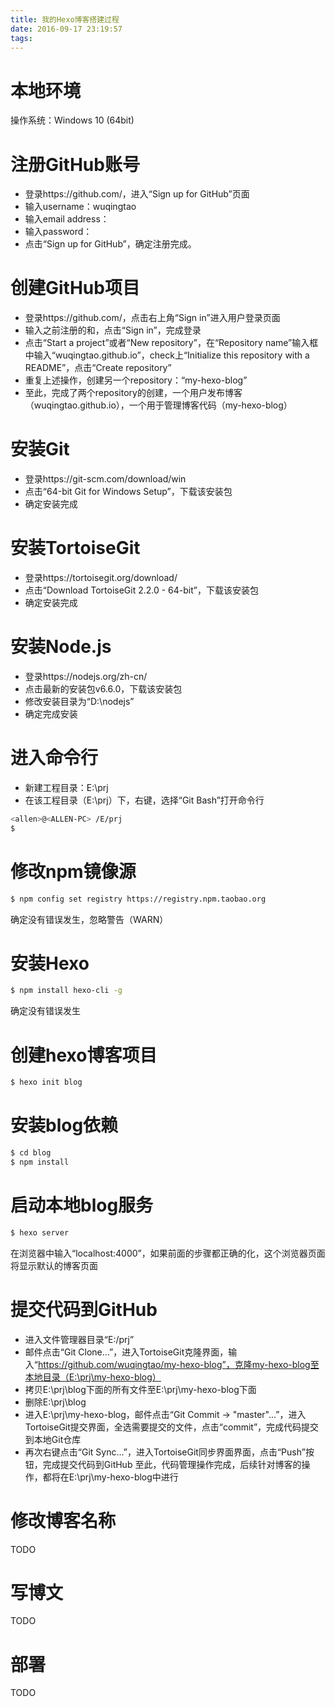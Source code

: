 ```yaml
---
title: 我的Hexo博客搭建过程
date: 2016-09-17 23:19:57
tags:
---
```


# 本地环境
操作系统：Windows 10 (64bit)

# 注册GitHub账号
* 登录https://github.com/，进入“Sign up for GitHub”页面
* 输入username：wuqingtao
* 输入email address：<my email address>
* 输入password：<my password>
* 点击“Sign up for GitHub”，确定注册完成。

# 创建GitHub项目
* 登录https://github.com/，点击右上角“Sign in”进入用户登录页面
* 输入之前注册的<my email address>和<my password>，点击“Sign in”，完成登录
* 点击“Start a project”或者“New repository”，在“Repository name”输入框中输入“wuqingtao.github.io”，check上“Initialize this repository with a README”，点击“Create repository”
* 重复上述操作，创建另一个repository：“my-hexo-blog”
* 至此，完成了两个repository的创建，一个用户发布博客（wuqingtao.github.io），一个用于管理博客代码（my-hexo-blog）

# 安装Git
* 登录https://git-scm.com/download/win
* 点击“64-bit Git for Windows Setup”，下载该安装包
* 确定安装完成

# 安装TortoiseGit
* 登录https://tortoisegit.org/download/
* 点击“Download TortoiseGit 2.2.0 - 64-bit”，下载该安装包
* 确定安装完成

# 安装Node.js
* 登录https://nodejs.org/zh-cn/
* 点击最新的安装包v6.6.0，下载该安装包
* 修改安装目录为“D:\nodejs”
* 确定完成安装

# 进入命令行
* 新建工程目录：E:\prj
* 在该工程目录（E:\prj）下，右键，选择“Git Bash”打开命令行
``` Bash
<allen>@<ALLEN-PC> /E/prj
$
```

# 修改npm镜像源
``` Bash
$ npm config set registry https://registry.npm.taobao.org
```
确定没有错误发生，忽略警告（WARN）

# 安装Hexo
``` Bash
$ npm install hexo-cli -g
```
确定没有错误发生

# 创建hexo博客项目
``` Bash
$ hexo init blog
```

# 安装blog依赖
``` Bash
$ cd blog
$ npm install
```

# 启动本地blog服务
``` Bash
$ hexo server
```
在浏览器中输入“localhost:4000”，如果前面的步骤都正确的化，这个浏览器页面将显示默认的博客页面

# 提交代码到GitHub
* 进入文件管理器目录“E:/prj”
* 邮件点击“Git Clone...”，进入TortoiseGit克隆界面，输入“https://github.com/wuqingtao/my-hexo-blog”，克隆my-hexo-blog至本地目录（E:\prj\my-hexo-blog）
* 拷贝E:\prj\blog下面的所有文件至E:\prj\my-hexo-blog下面
* 删除E:\prj\blog
* 进入E:\prj\my-hexo-blog，邮件点击“Git Commit -> "master"...”，进入TortoiseGit提交界面，全选需要提交的文件，点击“commit”，完成代码提交到本地Git仓库
* 再次右键点击“Git Sync...”，进入TortoiseGit同步界面界面，点击“Push”按钮，完成提交代码到GitHub
至此，代码管理操作完成，后续针对博客的操作，都将在E:\prj\my-hexo-blog中进行

# 修改博客名称
TODO

# 写博文
TODO

# 部署
TODO
